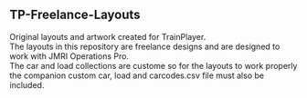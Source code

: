 ## TP-Freelance-Layouts
Original layouts and artwork created for TrainPlayer.  
The layouts in this repository are freelance designs and are designed to work with JMRI Operations Pro.  
The car and load collections are custome so for the layouts to work properly the companion custom car, load and carcodes.csv file must also be included.  
